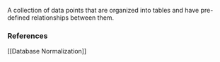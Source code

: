 
A collection of data points that are organized into tables and have pre-defined relationships between them. 

### References
[[Database Normalization]]

